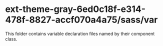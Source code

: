 # ext-theme-gray-6ed0c18f-e314-478f-8827-accf070a4a75/sass/var

This folder contains variable declaration files named by their component class.
